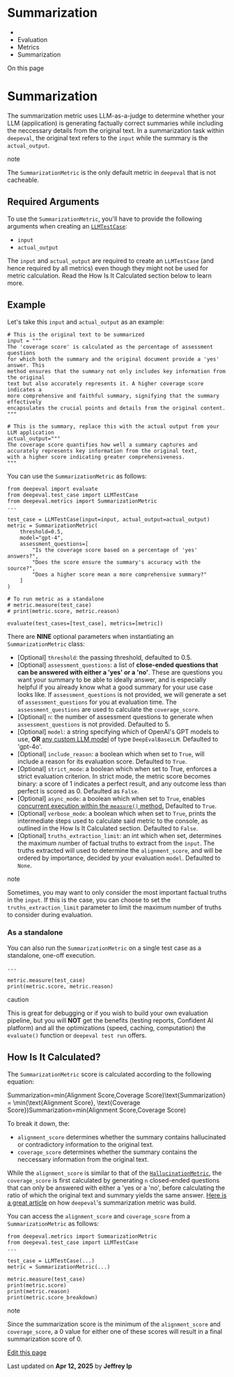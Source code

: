 # Summarization

  * [](/)
  * Evaluation
  * Metrics
  * Summarization

On this page

# Summarization

The summarization metric uses LLM-as-a-judge to determine whether your LLM (application) is generating factually correct summaries while including the neccessary details from the original text. In a summarization task within `deepeval`, the original text refers to the `input` while the summary is the `actual_output`.

note

The `SummarizationMetric` is the only default metric in `deepeval` that is not cacheable.

## Required Arguments​

To use the `SummarizationMetric`, you'll have to provide the following arguments when creating an [`LLMTestCase`](/docs/evaluation-test-cases#llm-test-case):

  * `input`
  * `actual_output`

The `input` and `actual_output` are required to create an `LLMTestCase` (and hence required by all metrics) even though they might not be used for metric calculation. Read the How Is It Calculated section below to learn more.

## Example​

Let's take this `input` and `actual_output` as an example:
    
    
    # This is the original text to be summarized  
    input = """  
    The 'coverage score' is calculated as the percentage of assessment questions  
    for which both the summary and the original document provide a 'yes' answer. This  
    method ensures that the summary not only includes key information from the original  
    text but also accurately represents it. A higher coverage score indicates a  
    more comprehensive and faithful summary, signifying that the summary effectively  
    encapsulates the crucial points and details from the original content.  
    """  
      
    # This is the summary, replace this with the actual output from your LLM application  
    actual_output="""  
    The coverage score quantifies how well a summary captures and  
    accurately represents key information from the original text,  
    with a higher score indicating greater comprehensiveness.  
    """  
    

You can use the `SummarizationMetric` as follows:
    
    
    from deepeval import evaluate  
    from deepeval.test_case import LLMTestCase  
    from deepeval.metrics import SummarizationMetric  
    ...  
      
    test_case = LLMTestCase(input=input, actual_output=actual_output)  
    metric = SummarizationMetric(  
        threshold=0.5,  
        model="gpt-4",  
        assessment_questions=[  
            "Is the coverage score based on a percentage of 'yes' answers?",  
            "Does the score ensure the summary's accuracy with the source?",  
            "Does a higher score mean a more comprehensive summary?"  
        ]  
    )  
      
    # To run metric as a standalone  
    # metric.measure(test_case)  
    # print(metric.score, metric.reason)  
      
    evaluate(test_cases=[test_case], metrics=[metric])  
    

There are **NINE** optional parameters when instantiating an `SummarizationMetric` class:

  * [Optional] `threshold`: the passing threshold, defaulted to 0.5.
  * [Optional] `assessment_questions`: a list of **close-ended questions that can be answered with either a 'yes' or a 'no'**. These are questions you want your summary to be able to ideally answer, and is especially helpful if you already know what a good summary for your use case looks like. If `assessment_questions` is not provided, we will generate a set of `assessment_questions` for you at evaluation time. The `assessment_questions` are used to calculate the `coverage_score`.
  * [Optional] `n`: the number of assessment questions to generate when `assessment_questions` is not provided. Defaulted to 5.
  * [Optional] `model`: a string specifying which of OpenAI's GPT models to use, **OR** [any custom LLM model](/docs/metrics-introduction#using-a-custom-llm) of type `DeepEvalBaseLLM`. Defaulted to 'gpt-4o'.
  * [Optional] `include_reason`: a boolean which when set to `True`, will include a reason for its evaluation score. Defaulted to `True`.
  * [Optional] `strict_mode`: a boolean which when set to True, enforces a strict evaluation criterion. In strict mode, the metric score becomes binary: a score of 1 indicates a perfect result, and any outcome less than perfect is scored as 0. Defaulted as `False`.
  * [Optional] `async_mode`: a boolean which when set to `True`, enables [concurrent execution within the `measure()` method.](/docs/metrics-introduction#measuring-metrics-in-async) Defaulted to `True`.
  * [Optional] `verbose_mode`: a boolean which when set to `True`, prints the intermediate steps used to calculate said metric to the console, as outlined in the How Is It Calculated section. Defaulted to `False`.
  * [Optional] `truths_extraction_limit`: an int which when set, determines the maximum number of factual truths to extract from the `input`. The truths extracted will used to determine the `alignment_score`, and will be ordered by importance, decided by your evaluation `model`. Defaulted to `None`.

note

Sometimes, you may want to only consider the most important factual truths in the `input`. If this is the case, you can choose to set the `truths_extraction_limit` parameter to limit the maximum number of truths to consider during evaluation.

### As a standalone​

You can also run the `SummarizationMetric` on a single test case as a standalone, one-off execution.
    
    
    ...  
      
    metric.measure(test_case)  
    print(metric.score, metric.reason)  
    

caution

This is great for debugging or if you wish to build your own evaluation pipeline, but you will **NOT** get the benefits (testing reports, Confident AI platform) and all the optimizations (speed, caching, computation) the `evaluate()` function or `deepeval test run` offers.

## How Is It Calculated?​

The `SummarizationMetric` score is calculated according to the following equation:

Summarization=min⁡(Alignment Score,Coverage Score)\text{Summarization} = \min(\text{Alignment Score}, \text{Coverage Score})Summarization=min(Alignment Score,Coverage Score)

To break it down, the:

  * `alignment_score` determines whether the summary contains hallucinated or contradictory information to the original text.
  * `coverage_score` determines whether the summary contains the neccessary information from the original text.

While the `alignment_score` is similar to that of the [`HallucinationMetric`](/docs/metrics-hallucination), the `coverage_score` is first calculated by generating `n` closed-ended questions that can only be answered with either a 'yes or a 'no', before calculating the ratio of which the original text and summary yields the same answer. [Here is a great article](https://www.confident-ai.com/blog/a-step-by-step-guide-to-evaluating-an-llm-text-summarization-task) on how `deepeval`'s summarization metric was build.

You can access the `alignment_score` and `coverage_score` from a `SummarizationMetric` as follows:
    
    
    from deepeval.metrics import SummarizationMetric  
    from deepeval.test_case import LLMTestCase  
    ...  
      
    test_case = LLMTestCase(...)  
    metric = SummarizationMetric(...)  
      
    metric.measure(test_case)  
    print(metric.score)  
    print(metric.reason)  
    print(metric.score_breakdown)  
    

note

Since the summarization score is the minimum of the `alignment_score` and `coverage_score`, a 0 value for either one of these scores will result in a final summarization score of 0.

[Edit this page](https://github.com/confident-ai/deepeval/edit/main/docs/docs/metrics-summarization.mdx)

Last updated on **Apr 12, 2025** by **Jeffrey Ip**
